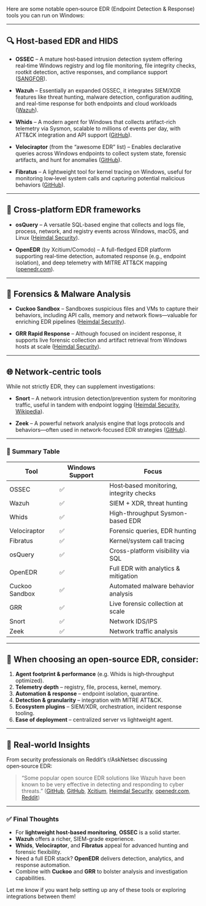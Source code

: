 Here are some notable open‑source EDR (Endpoint Detection & Response) tools you can run on Windows:

---

## 🔍 Host‑based EDR and HIDS

* **OSSEC** – A mature host‑based intrusion detection system offering real‑time Windows registry and log file monitoring, file integrity checks, rootkit detection, active responses, and compliance support ([SANGFOR][1]).

* **Wazuh** – Essentially an expanded OSSEC, it integrates SIEM/XDR features like threat hunting, malware detection, configuration auditing, and real-time response for both endpoints and cloud workloads ([Wazuh][2]).

* **Whids** – A modern agent for Windows that collects artifact-rich telemetry via Sysmon, scalable to millions of events per day, with ATT\&CK integration and API support ([GitHub][3]).

* **Velociraptor** (from the “awesome EDR” list) – Enables declarative queries across Windows endpoints to collect system state, forensic artifacts, and hunt for anomalies ([GitHub][4]).

* **Fibratus** – A lightweight tool for kernel tracing on Windows, useful for monitoring low‑level system calls and capturing potential malicious behaviors ([GitHub][4]).

---

## 🔄 Cross‑platform EDR frameworks

* **osQuery** – A versatile SQL-based engine that collects and logs file, process, network, and registry events across Windows, macOS, and Linux ([Heimdal Security][5]).

* **OpenEDR** (by Xcitium/Comodo) – A full-fledged EDR platform supporting real-time detection, automated response (e.g., endpoint isolation), and deep telemetry with MITRE ATT\&CK mapping ([openedr.com][6]).

---

## 🧪 Forensics & Malware Analysis

* **Cuckoo Sandbox** – Sandboxes suspicious files and VMs to capture their behaviors, including API calls, memory and network flows—valuable for enriching EDR pipelines ([Heimdal Security][5]).

* **GRR Rapid Response** – Although focused on incident response, it supports live forensic collection and artifact retrieval from Windows hosts at scale ([Heimdal Security][5]).

---

## 🌐 Network‑centric tools

While not strictly EDR, they can supplement investigations:

* **Snort** – A network intrusion detection/prevention system for monitoring traffic, useful in tandem with endpoint logging ([Heimdal Security][5], [Wikipedia][7]).

* **Zeek** – A powerful network analysis engine that logs protocols and behaviors—often used in network-focused EDR strategies ([GitHub][4]).

---

### 📝 Summary Table

| Tool           | Windows Support | Focus                                   |
| -------------- | --------------- | --------------------------------------- |
| OSSEC          | ✅               | Host‑based monitoring, integrity checks |
| Wazuh          | ✅               | SIEM + XDR, threat hunting              |
| Whids          | ✅               | High-throughput Sysmon-based EDR        |
| Velociraptor   | ✅               | Forensic queries, EDR hunting           |
| Fibratus       | ✅               | Kernel/system call tracing              |
| osQuery        | ✅               | Cross-platform visibility via SQL       |
| OpenEDR        | ✅               | Full EDR with analytics & mitigation    |
| Cuckoo Sandbox | ✅               | Automated malware behavior analysis     |
| GRR            | ✅               | Live forensic collection at scale       |
| Snort          | ✅               | Network IDS/IPS                         |
| Zeek           | ✅               | Network traffic analysis                |

---

## 🧭 When choosing an open‑source EDR, consider:

1. **Agent footprint & performance** (e.g. Whids is high‑throughput optimized).
2. **Telemetry depth** – registry, file, process, kernel, memory.
3. **Automation & response** – endpoint isolation, quarantine.
4. **Detection & granularity** – integration with MITRE ATT\&CK.
5. **Ecosystem plugins** – SIEM/XDR, orchestration, incident response tooling.
6. **Ease of deployment** – centralized server vs lightweight agent.

---

## 💬 Real-world Insights

From security professionals on Reddit’s r/AskNetsec discussing open‑source EDR:

> “Some popular open source EDR solutions like Wazuh have been known to be very effective in detecting and responding to cyber threats.” ([GitHub][4], [GitHub][3], [Xcitium][8], [Heimdal Security][5], [openedr.com][6], [Reddit][9])

---

### ✅ Final Thoughts

* For **lightweight host-based monitoring**, **OSSEC** is a solid starter.
* **Wazuh** offers a richer, SIEM-grade experience.
* **Whids**, **Velociraptor**, and **Fibratus** appeal for advanced hunting and forensic flexibility.
* Need a full EDR stack? **OpenEDR** delivers detection, analytics, and response automation.
* Combine with **Cuckoo** and **GRR** to bolster analysis and investigation capabilities.

Let me know if you want help setting up any of these tools or exploring integrations between them!

[1]: https://www.sangfor.com/blog/cybersecurity/5-best-open-source-edr-tools?utm_source=chatgpt.com "Top 5 Open Source EDR Tools for Enhanced Cybersecurity"
[2]: https://wazuh.com/?utm_source=chatgpt.com "Wazuh - Open Source XDR. Open Source SIEM."
[3]: https://github.com/0xrawsec/whids?utm_source=chatgpt.com "0xrawsec/whids: Open Source EDR for Windows - GitHub"
[4]: https://github.com/shadawck/awesome-endpoint-detection-and-response?utm_source=chatgpt.com "shadawck/awesome-endpoint-detection-and-response - GitHub"
[5]: https://heimdalsecurity.com/blog/open-source-edr-tools/?utm_source=chatgpt.com "Ten Open-Source EDR Tools to Enhance Your Cyber-Resilience ..."
[6]: https://www.openedr.com/?utm_source=chatgpt.com "OpenEDR: Open Source Endpoint Detection and Response (EDR)"
[7]: https://en.wikipedia.org/wiki/Snort_%28software%29?utm_source=chatgpt.com "Snort (software)"
[8]: https://www.xcitium.com/free-edr/?utm_source=chatgpt.com "Free EDR Solutions | Endpoint Protection Platform (EPP) - Xcitium"
[9]: https://www.reddit.com/r/AskNetsec/comments/11emub3/are_opensource_edr_efficient/?utm_source=chatgpt.com "Are opensource EDR efficient ? : r/AskNetsec - Reddit"
